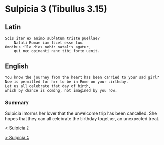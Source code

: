 # Sulpicia 3 (Tibullus 3.15)
## Latin
```latin
Scis iter ex animo sublatum triste puellae?
    Natali Romae iam licet esse tuo.
Omnibus ille dies nobis natalis agatur,
    qui nec opinanti nunc tibi forte uenit.
```
## English
```english
You know the journey from the heart has been carried to your sad girl?
Now is permitted for her to be in Rome on your birthday.
Let us all celebrate that day of birth,
which by chance is coming, not imagined by you now.
```

### Summary
Sulpicia informs her lover that the unwelcome trip has been cancelled. She hopes that they can all celebrate the birthday together, an unexpected treat.

[< Sulpicia 2](/sulpicia-2.md)

[> Sulpicia 4](/sulpicia-4.md)
